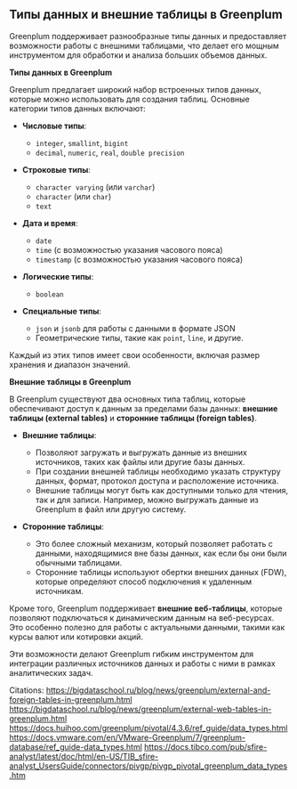 ## Типы данных и внешние таблицы в Greenplum

Greenplum поддерживает разнообразные типы данных и предоставляет возможности работы с внешними таблицами, что делает его мощным инструментом для обработки и анализа больших объемов данных.

**Типы данных в Greenplum**

Greenplum предлагает широкий набор встроенных типов данных, которые можно использовать для создания таблиц. Основные категории типов данных включают:

- **Числовые типы**:
  - `integer`, `smallint`, `bigint`
  - `decimal`, `numeric`, `real`, `double precision`

- **Строковые типы**:
  - `character varying` (или `varchar`)
  - `character` (или `char`)
  - `text`

- **Дата и время**:
  - `date`
  - `time` (с возможностью указания часового пояса)
  - `timestamp` (с возможностью указания часового пояса)

- **Логические типы**:
  - `boolean`

- **Специальные типы**:
  - `json` и `jsonb` для работы с данными в формате JSON
  - Геометрические типы, такие как `point`, `line`, и другие.

Каждый из этих типов имеет свои особенности, включая размер хранения и диапазон значений.

**Внешние таблицы в Greenplum**

В Greenplum существуют два основных типа таблиц, которые обеспечивают доступ к данным за пределами базы данных: **внешние таблицы (external tables)** и **сторонние таблицы (foreign tables)**.

- **Внешние таблицы**:
  - Позволяют загружать и выгружать данные из внешних источников, таких как файлы или другие базы данных.
  - При создании внешней таблицы необходимо указать структуру данных, формат, протокол доступа и расположение источника.
  - Внешние таблицы могут быть как доступными только для чтения, так и для записи. Например, можно выгружать данные из Greenplum в файл или другую систему.

- **Сторонние таблицы**:
  - Это более сложный механизм, который позволяет работать с данными, находящимися вне базы данных, как если бы они были обычными таблицами.
  - Сторонние таблицы используют обертки внешних данных (FDW), которые определяют способ подключения к удаленным источникам.

Кроме того, Greenplum поддерживает **внешние веб-таблицы**, которые позволяют подключаться к динамическим данным на веб-ресурсах. Это особенно полезно для работы с актуальными данными, такими как курсы валют или котировки акций.

Эти возможности делают Greenplum гибким инструментом для интеграции различных источников данных и работы с ними в рамках аналитических задач.

Citations:
 https://bigdataschool.ru/blog/news/greenplum/external-and-foreign-tables-in-greenplum.html
 https://bigdataschool.ru/blog/news/greenplum/external-web-tables-in-greenplum.html
 https://docs.huihoo.com/greenplum/pivotal/4.3.6/ref_guide/data_types.html
 https://docs.vmware.com/en/VMware-Greenplum/7/greenplum-database/ref_guide-data_types.html
 https://docs.tibco.com/pub/sfire-analyst/latest/doc/html/en-US/TIB_sfire-analyst_UsersGuide/connectors/pivgp/pivgp_pivotal_greenplum_data_types.htm